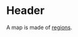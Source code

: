 <!-- TITLE: Map -->
<!-- SUBTITLE: A quick summary of Map -->

# Header
A map is made of [regions](/kingdoms-game/map/region.md).